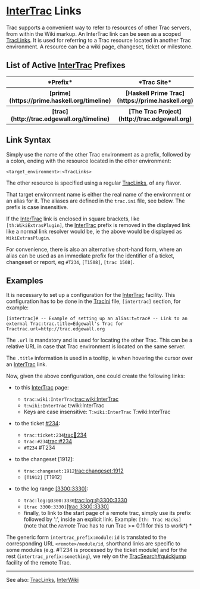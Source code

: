 # [InterTrac](inter-trac) Links


Trac supports a convenient way to refer to resources of other Trac servers, from within the Wiki markup. An InterTrac link can be seen as a scoped [TracLinks](trac-links). It is used for referring to a Trac resource located in another Trac environment. A resource can be a wiki page, changeset, ticket or milestone. 

## List of Active [InterTrac](inter-trac) Prefixes

<table><tr><th>*Prefix*</th>
<th>*Trac Site*</th></tr>
<tr><th>[prime](https://prime.haskell.org/timeline)</th>
<th>[Haskell Prime Trac](https://prime.haskell.org)</th></tr>
<tr><th>[trac](http://trac.edgewall.org/timeline)</th>
<th>[The Trac Project](http://trac.edgewall.org)</th></tr></table>

## Link Syntax


Simply use the name of the other Trac environment as a prefix, followed by a colon, ending with the resource located in the other environment:

```wiki
<target_environment>:<TracLinks>
```


The other resource is specified using a regular [TracLinks](trac-links), of any flavor.


That target environment name is either the real name of the environment or an alias for it. 
The aliases are defined in the `trac.ini` file, see below.
The prefix is case insensitive.


If the [InterTrac](inter-trac) link is enclosed in square brackets, like `[th:WikiExtrasPlugin]`, the [InterTrac](inter-trac) prefix is removed in the displayed link like a normal link resolver would be, ie the above would be displayed as `WikiExtrasPlugin`.


For convenience, there is also an alternative short-hand form, where an alias can be used as an immediate prefix for the identifier of a ticket, changeset or report, eg `#T234`, `[T1508]`, `[trac 1508]`.

## Examples


It is necessary to set up a configuration for the [InterTrac](inter-trac) facility.
This configuration has to be done in the [TracIni](trac-ini) file, `[intertrac]` section, for example:

```
[intertrac]# -- Example of setting up an alias:t=trac# -- Link to an external Trac:trac.title=Edgewall's Trac for Tractrac.url=http://trac.edgewall.org
```


The `.url` is mandatory and is used for locating the other Trac.
This can be a relative URL in case that Trac environment is located on the same server.


The `.title` information is used in a tooltip, ie when hovering the cursor over an [InterTrac](inter-trac) link.


Now, given the above configuration, one could create the following links:

- to this [InterTrac](inter-trac) page:

  - `trac:wiki:InterTrac`[trac:wiki:InterTrac](http://trac.edgewall.org/intertrac/wiki%3AInterTrac)
  - `t:wiki:InterTrac` t:wiki:InterTrac
  - Keys are case insensitive: `T:wiki:InterTrac` T:wiki:InterTrac
- to the ticket [\#234](https://gitlab.haskell.org//ghc/ghc/issues/234):

  - `trac:ticket:234`[trac:ticket:234](http://trac.edgewall.org/intertrac/ticket%3A234)
  - `trac:#234`[trac:\#234](http://trac.edgewall.org/intertrac/%23234)
  - `#T234` \#T234
- to the changeset \[1912\]:

  - `trac:changeset:1912`[trac:changeset:1912](http://trac.edgewall.org/intertrac/changeset%3A1912)
  - `[T1912]` \[T1912\]
- to the log range [\[3300:3330\]](/trac/ghc/log/ghc/?revs=3300%3A3330):

  - `trac:log:@3300:3330`[trac:log:\@3300:3330](http://trac.edgewall.org/intertrac/log%3A%403300%3A3330)
  - `[trac 3300:3330]`[\[trac 3300:3330\]](http://trac.edgewall.org/intertrac/log%3A/%403300%3A3330)
  - finally, to link to the start page of a remote trac, simply use its prefix followed by ':', inside an explicit link. Example: `[th: Trac Hacks]` (note that the *remote* Trac has to run Trac \>= 0.11 for this to work*)
    *


The generic form `intertrac_prefix:module:id` is translated to the corresponding URL `<remote>/module/id`, shorthand links are specific to some modules (e.g. \#T234 is processed by the ticket module) and for the rest (`intertrac_prefix:something`), we rely on the [TracSearch\#quickjump](trac-search#) facility of the remote Trac.

---


See also: [TracLinks](trac-links), [InterWiki](inter-wiki)